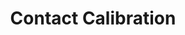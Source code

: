 ---
title: Contact Calibration
order: 1
img:
publications:
  - date: 2018-05-21
    img:
    vid: /assets/images/contact-calib-short.mp4
    title: "Self-Calibration of Mobile Manipulator Kinematic and Sensor Extrinsic Parameters Through Contact-Based Interaction"
    authors: "Oliver Limoyo, <b>Trevor Ablett</b>, Filip Maric, Luke Volpatti and Jonathan Kelly"
    venue: "In Proceedings of the 2018 IEEE International Conference on Robotics and Automation (ICRA), Brisbane, Australia, 21 - 25 May 2018"
    note:
    links:
        preprint: https://arxiv.org/abs/1803.06406
        video: https://www.youtube.com/watch?v=cz9UB-BcGA0
---